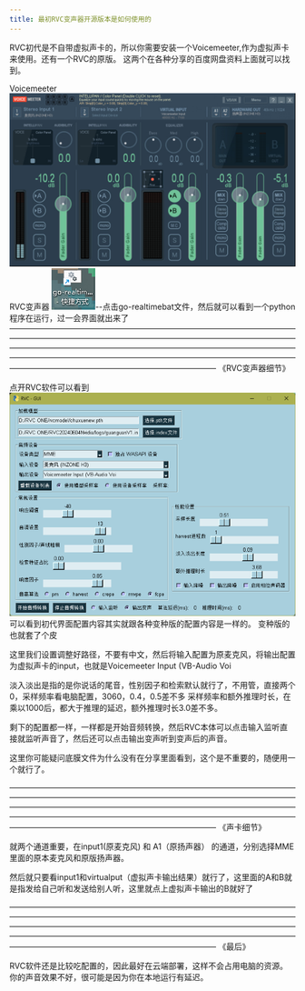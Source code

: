 ```yaml
---
title: 最初RVC变声器开源版本是如何使用的
---
```


RVC初代是不自带虚拟声卡的，所以你需要安装一个Voicemeeter,作为虚拟声卡来使用。还有一个RVC的原版。
这两个在各种分享的百度网盘资料上面就可以找到。

Voicemeeter
![alt text](image-9.png)
RVC变声器
![alt text](image-10.png)--点击go-realtimebat文件，然后就可以看到一个python程序在运行，过一会界面就出来了
——————————————————————————————————————————————————————————————————————————————————————————————————————————————————————————————————————————————————————————————————————————
《RVC变声器细节》

点开RVC软件可以看到
![alt text](image-11.png)
可以看到初代界面配置内容其实就跟各种变种版的配置内容是一样的。
变种版的也就套了个皮

这里我们设置调整好路径，不要有中文，然后将输入配置为原麦克风，将输出配置为虚拟声卡的input，也就是Voicemeeter Input (VB-Audio Voi

淡入淡出是指的是你说话的尾音，性别因子和检索默认就行了，不用管，直接两个0，采样频率看电脑配置，3060，0.4，0.5差不多
采样频率和额外推理时长，在乘以1000后，都大于推理的延迟，额外推理时长3.0差不多。

剩下的配置都一样，一样都是开始音频转换，然后RVC本体可以点击输入监听直接就监听声音了，然后还可以点击输出变声听到变声后的声音。

这里你可能疑问底膜文件为什么没有在分享里面看到，这个是不重要的，随便用一个就行了。

——————————————————————————————————————————————————————————————————————————————————————————————————————————————————————————————————————————————————————————————————————————
《声卡细节》

就两个通道重要，在input1(原麦克风) 和 A1（原扬声器） 的通道，分别选择MME里面的原本麦克风和原版扬声器。

然后就只要看input1和virtualput（虚拟声卡输出结果）就行了，这里面的A和B就是指发给自己听和发送给别人听，这里就点上虚拟声卡输出的B就好了

——————————————————————————————————————————————————————————————————————————————————————————————————————————————————————————————————————————————————————————————————————————
《最后》

RVC软件还是比较吃配置的，因此最好在云端部署，这样不会占用电脑的资源。
你的声音效果不好，很可能是因为你在本地运行有延迟。